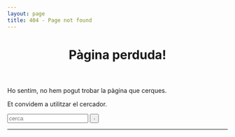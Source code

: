 ```yaml
---
layout: page
title: 404 - Page not found
---
```


<header id="page-header"><h1 class="anm-zoomInDown delay-500">Pàgina perduda!</h1></header><main id="content"><div class="content anm-zoomInUp"><div class="universe"><p>Ho sentim, no hem pogut trobar la pàgina que cerques.</p> <p>Et convidem a utilitzar el cercador.</p> <form class="xl anm-moveFromTopFade delay-1000" action="http://www.google.com/cse"> <input type="hidden" name="cx" value="007620493827235173837:iw6nd8cvpza"> <input type="text" name="q" class="terms rounded" placeholder="cerca"> <input type="submit" name="sa" class="search" value="·"> </form> </div> <hr></div> </main>